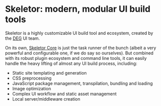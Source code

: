 # Skeletor: modern, modular UI build tools
Skeletor is a highly customizable UI build tool and ecosystem, created by the [DEG](http://www.degdigital.com) UI team. 

On its own, [Skeletor Core](https://github.com/deg-skeletor/skeletor-core) is just the task runner of the bunch (albeit a very powerful and configurable one, if we do say so ourselves). But combined with its robust plugin ecosystem and command line tools, it can easily handle the heavy lifting of almost any UI build process, including:

* Static site templating and generation
* CSS preprocessing
* JavaScript package management, transpilation, bundling and loading
* Image optimization
* Complex UI workflow and static asset management
* Local server/middleware creation 
